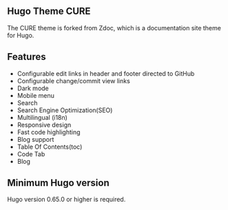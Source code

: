 ## Hugo Theme CURE

The CURE theme is forked from Zdoc, which is a documentation site theme for Hugo.

## Features

* Configurable edit links in header and footer directed to GitHub
* Configurable change/commit view links
* Dark mode
* Mobile menu
* Search
* Search Engine Optimization(SEO)
* Multilingual (i18n)
* Responsive design
* Fast code highlighting
* Blog support
* Table Of Contents(toc)
* Code Tab
* Blog

## Minimum Hugo version

Hugo version 0.65.0 or higher is required.
